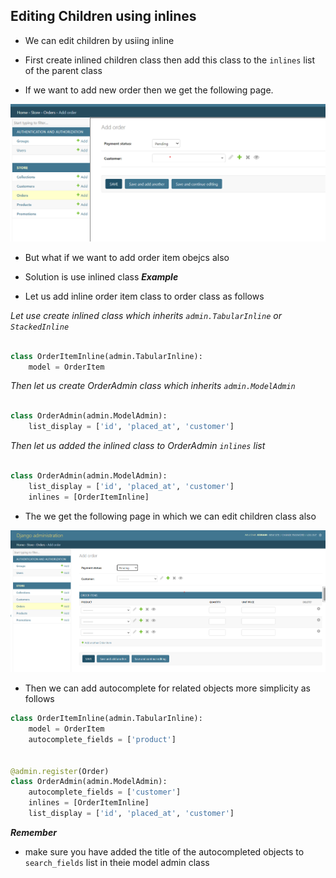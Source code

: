 ## Editing Children using inlines

- We can edit children by usiing inline
- First create inlined children class then add this class to the `inlines` list of the parent class

- If we want to add new order then we get the following page.

![Order  page](../Images/order%20page.png)

- But what if we want to add order item obejcs also 
- Solution is use inlined class
___Example___

- Let us add inline order item class to order class as  follows

_Let use create inlined class which inherits `admin.TabularInline` or `StackedInline`_

```python

class OrderItemInline(admin.TabularInline):
    model = OrderItem

```

_Then let us create OrderAdmin class which inherits `admin.ModelAdmin`_

```python

class OrderAdmin(admin.ModelAdmin):
    list_display = ['id', 'placed_at', 'customer']
```
_Then let us added the inlined class to OrderAdmin `inlines` list_

```python

class OrderAdmin(admin.ModelAdmin):
    list_display = ['id', 'placed_at', 'customer']
    inlines = [OrderItemInline]
```
- The we get the following page in which we can edit children class also

![edit children also](../Images/adding%20children.png)


- Then we can add autocomplete for related objects more simplicity as follows

```python
class OrderItemInline(admin.TabularInline):
    model = OrderItem
    autocomplete_fields = ['product']


@admin.register(Order)
class OrderAdmin(admin.ModelAdmin):
    autocomplete_fields = ['customer']
    inlines = [OrderItemInline]
    list_display = ['id', 'placed_at', 'customer']
```

___Remember___
 - make sure you have added the title of the autocompleted objects to `search_fields` list in theie model admin class
